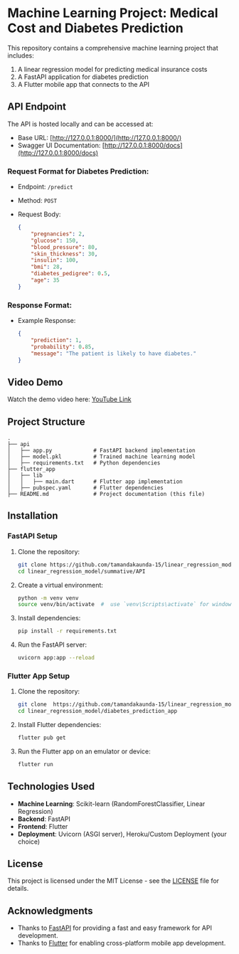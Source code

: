 # Machine Learning Project: Medical Cost and Diabetes Prediction

This repository contains a comprehensive machine learning project that includes:
1. A linear regression model for predicting medical insurance costs
2. A FastAPI application for diabetes prediction
3. A Flutter mobile app that connects to the API

## API Endpoint

The API is hosted locally and can be accessed at:
- Base URL: [http://127.0.0.1:8000/](http://127.0.0.1:8000/)
- Swagger UI Documentation: [http://127.0.0.1:8000/docs](http://127.0.0.1:8000/docs)

### Request Format for Diabetes Prediction:
- Endpoint: `/predict`
- Method: `POST`
- Request Body:

    ```json
    {
        "pregnancies": 2,
        "glucose": 150,
        "blood_pressure": 80,
        "skin_thickness": 30,
        "insulin": 100,
        "bmi": 28,
        "diabetes_pedigree": 0.5,
        "age": 35
    }
    ```

### Response Format:
- Example Response:

    ```json
    {
        "prediction": 1,
        "probability": 0.85,
        "message": "The patient is likely to have diabetes."
    }
    ```

## Video Demo

Watch the demo video here: [YouTube Link](https://youtu.be/your-video-id)

## Project Structure

```
.
├── api
│   ├── app.py             # FastAPI backend implementation
│   ├── model.pkl          # Trained machine learning model
│   ├── requirements.txt   # Python dependencies
├── flutter_app
│   ├── lib
│   │   ├── main.dart      # Flutter app implementation
│   ├── pubspec.yaml       # Flutter dependencies
├── README.md              # Project documentation (this file)
```

## Installation

### FastAPI Setup
1. Clone the repository:
    ```bash
    git clone https://github.com/tamandakaunda-15/linear_regression_model.git
    cd linear_regression_model/summative/API
    ```

2. Create a virtual environment:
    ```bash
    python -m venv venv
    source venv/bin/activate  #  use `venv\Scripts\activate` for windows
    ```

3. Install dependencies:
    ```bash
    pip install -r requirements.txt
    ```

4. Run the FastAPI server:

    ```bash
    uvicorn app:app --reload
    ```

### Flutter App Setup
1. Clone the repository:

    ```bash
    git clone  https://github.com/tamandakaunda-15/linear_regression_model.git
    cd linear_regression_model/diabetes_prediction_app
    ```

2. Install Flutter dependencies:

    ```bash
    flutter pub get
    ```

3. Run the Flutter app on an emulator or device:

    ```bash
    flutter run
    ```

## Technologies Used
- **Machine Learning**: Scikit-learn (RandomForestClassifier, Linear Regression)
- **Backend**: FastAPI
- **Frontend**: Flutter
- **Deployment**: Uvicorn (ASGI server), Heroku/Custom Deployment (your choice)

## License
This project is licensed under the MIT License - see the [LICENSE](LICENSE) file for details.

## Acknowledgments
- Thanks to [FastAPI](https://fastapi.tiangolo.com/) for providing a fast and easy framework for API development.
- Thanks to [Flutter](https://flutter.dev/) for enabling cross-platform mobile app development.


